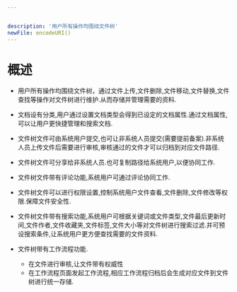 ```yaml
---


description: '用户所有操作均围绕文件树'
newFile: encodeURI()
---
```

# 概述
+ 用户所有操作均围绕文件树，通过文件上传,文件删除,文件移动,文件替换,文件查找等操作对文件树进行维护.从而存储并管理需要的资料.

+ 文档设有分类,用户通过设置文档类型会得到已设定的文档属性.通过文档属性,可以让用户更快捷管理和搜索文档.

+ 文件树文件可由系统用户提交,也可让非系统人员提交(需要提前备案).非系统人员上传文件后需要进行审核,审核通过的文件才可以归档到对应文件路径.

+ 文件树文件可分享给非系统人员.也可复制路径给系统用户,以便协同工作.
  
+ 文件树文件带有评论功能,系统用户可通过评论协同工作.

+ 文件树文件可以进行权限设置,控制系统用户文件查看,文件删除,文件修改等权限.保障文件安全性.

+ 文件树文件带有搜索功能,系统用户可根据关键词或文件类型,文件最后更新时间,文件作者,文件收藏夹,文件标签,文件大小等对文件树进行搜索过滤.并可预设搜索条件,让系统用户更方便查找需要的文件资料.
  
+ 文件树带有工作流程功能.
    - 在文件进行审核,让文件带有权威性
    - 在工作流程页面发起工作流程,相应工作流程归档后会生成对应文件到文件树进行统一存储.